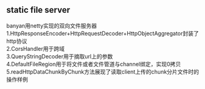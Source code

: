 ## static file server
banyan用netty实现的双向文件服务器  
1.HttpResponseEncoder+HttpRequestDecoder+HttpObjectAggregator封装了http协议  
2.CorsHandler用于跨域  
3.QueryStringDecoder用于摘取url上的参数  
4.DefaultFileRegion用于将文件或者文件管道与channel绑定，实现0拷贝  
5.readHttpDataChunkByChunk方法展现了读取client上传的chunk分片文件时的操作样例  
